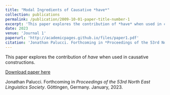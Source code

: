 ```yaml
---
title: "Modal Ingredients of Causative *have*"
collection: publications
permalink: /publication/2009-10-01-paper-title-number-1
excerpt: 'This paper explores the contribution of *have* when used in causative constructions.'
date: 2023
venue: 'Journal 1'
paperurl: 'http://academicpages.github.io/files/paper1.pdf'
citation: 'Jonathan Palucci. Forthcoming in *Proceedings of the 53rd North East Linguistics Society*. Göttingen, Germany. January, 2023.'
---
```

This paper explores the contribution of *have* when used in causative constructions.

[Download paper here](http://jpalucci.github.io/files/NELS53proceedings_causativehave.pdf)

Jonathan Palucci. Forthcoming in *Proceedings of the 53rd North East Linguistics Society*. Göttingen, Germany. January, 2023.
